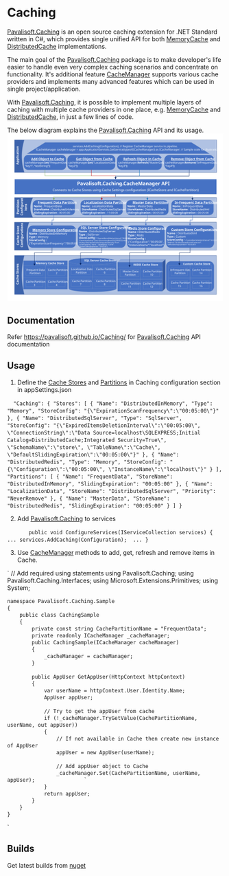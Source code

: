 # Caching
[Pavalisoft.Caching](https://www.nuget.org/packages/Pavalisoft.Caching/) is an open source caching extension for .NET Standard written in C#, which provides single unified API for both [MemoryCache](https://docs.microsoft.com/en-us/aspnet/core/performance/caching/memory?view=aspnetcore-2.2) and [DistributedCache](https://docs.microsoft.com/en-us/aspnet/core/performance/caching/distributed?view=aspnetcore-2.2) implementations.

The main goal of the [Pavalisoft.Caching](https://www.nuget.org/packages/Pavalisoft.Caching/) package is to make developer's life easier to handle even very complex caching scenarios and concentrate on functionality. It's additional feature [CacheManager](https://pavalisoft.github.io/Caching/class_pavalisoft_1_1_caching_1_1_cache_manager.html) supports various cache providers and implements many advanced features which can be used in single project/application.

With [Pavalisoft.Caching](https://www.nuget.org/packages/Pavalisoft.Caching/), it is possible to implement multiple layers of caching with multiple cache providers in one place, e.g. [MemoryCache](https://docs.microsoft.com/en-us/aspnet/core/performance/caching/memory?view=aspnetcore-2.2) and [DistributedCache](https://docs.microsoft.com/en-us/aspnet/core/performance/caching/distributed?view=aspnetcore-2.2), in just a few lines of code.

The below diagram explains the [Pavalisoft.Caching](https://www.nuget.org/packages/Pavalisoft.Caching/) API and its usage.
![](CacheManager.svg)

## Documentation
Refer https://pavalisoft.github.io/Caching/ for [Pavalisoft.Caching](https://www.nuget.org/packages/Pavalisoft.Caching/) API documentation

## Usage

1. Define the [Cache Stores](https://pavalisoft.github.io/Caching/class_pavalisoft_1_1_caching_1_1_cache_settings.html#abacbfb422d22fd66190f2350901b8797) and [Partitions](https://pavalisoft.github.io/Caching/class_pavalisoft_1_1_caching_1_1_cache_settings.html#a132238e26cb3fd3005fb2ebdcc36a36f) in Caching configuration section in appSettings.json

`	"Caching": {
		"Stores": [
		  {
			"Name": "DistributedInMemory",
			"Type": "Memory",
			"StoreConfig": "{\"ExpirationScanFrequency\":\"00:05:00\"}"
		  },
		  {
			"Name": "DistributedSqlServer",
			"Type": "SqlServer",
			"StoreConfig": "{\"ExpiredItemsDeletionInterval\":\"00:05:00\", \"ConnectionString\":\"Data Source=localhost\SQLEXPRESS;Initial Catalog=DistributedCache;Integrated Security=True\", \"SchemaName\":\"store\", \"TableName\":\"Cache\", \"DefaultSlidingExpiration\":\"00:05:00\"}"
		  },
		  {
			"Name": "DistributedRedis",
			"Type": "Memory",
			"StoreConfig": "{\"Configuration\":\"00:05:00\", \"InstanceName\":\"localhost\"}"
		  }
		],
		"Partitions": [
		  {
			"Name": "FrequentData",
			"StoreName": "DistributedInMemory",
			"SlidingExpiration": "00:05:00"
		  },
		  {
			"Name": "LocalizationData",
			"StoreName": "DistributedSqlServer",
			"Priority": "NeverRemove"
		  },
		  {
			"Name": "MasterData",
			"StoreName": "DistributedRedis",
			"SlidingExpiration": "00:05:00"
		  }
		]
	  }
`

2. Add [Pavalisoft.Caching](https://www.nuget.org/packages/Pavalisoft.Caching/) to services

`        public void ConfigureServices(IServiceCollection services)
        {
            ...
            services.AddCaching(Configuration); 
            ...
        }
`

3. Use [CacheManager](https://pavalisoft.github.io/Caching/class_pavalisoft_1_1_caching_1_1_cache_manager.html) methods to add, get, refresh and remove items in Cache.

`	// Add required using statements
	using Pavalisoft.Caching;
	using Pavalisoft.Caching.Interfaces;
	using Microsoft.Extensions.Primitives;
	using System;

	namespace Pavalisoft.Caching.Sample
	{
		public class CachingSample
		{
			private const string CachePartitionName = "FrequentData";		
			private readonly ICacheManager _cacheManager;
			public CachingSample(ICacheManager cacheManager)
			{
				_cacheManager = cacheManager;
			}

			public AppUser GetAppUser(HttpContext httpContext)
			{
				var userName = httpContext.User.Identity.Name;
				AppUser appUser;
				
				// Try to get the appUser from cache
				if (!_cacheManager.TryGetValue(CachePartitionName, userName, out appUser))
				{
					// If not available in Cache then create new instance of AppUser
					appUser = new AppUser(userName);

					// Add appUser object to Cache
					_cacheManager.Set(CachePartitionName, userName, appUser);                `
				}
				return appUser;
			}
		}
	}
`

## Builds
Get latest builds from [nuget](https://www.nuget.org/packages/Pavalisoft.Caching/)
